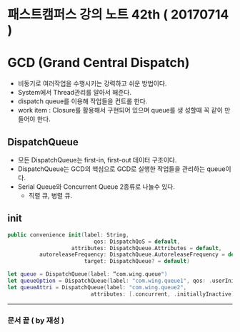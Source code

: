 # 패스트캠퍼스 강의 노트 42th ( 20170714 )

# GCD (Grand Central Dispatch)

 - 비동기로 여러작업을 수행시키는 강력하고 쉬운 방법이다.
 - System에서 Thread관리를 알아서 해준다.
 - dispatch queue를 이용해 작업들을 컨트롤 한다.
 - work item : Closure를 활용해서 구현되어 있으며 queue를 생 성할때 꼭 같이 만들어야 한다.

## DispatchQueue
 - 모든 DispatchQueue는 first-in, first-out 데이터 구조이다.
 - DispatchQueue는 GCD의 핵심으로 GCD로 실행한 작업들을 관리하는 queue이다.
 - Serial Queue와 Concurrent Queue 2종류로 나눌수 있다.
	 - 직렬 큐, 병렬 큐.

## init
```swiftpublic convenience init(label: String,                           qos: DispatchQoS = default,                    attributes: DispatchQueue.Attributes = default,          autoreleaseFrequency: DispatchQueue.AutoreleaseFrequency = default,                        target: DispatchQueue? = default)
let queue = DispatchQueue(label: “com.wing.queue")let queueOption = DispatchQueue(label: "com.wing.queue1", qos: .userInitiated)let queueAttri = DispatchQueue(label: "com.wing.queue2",                          attributes: [.concurrent, .initiallyInactive])
```

---
### 문서 끝 ( by 재성 )